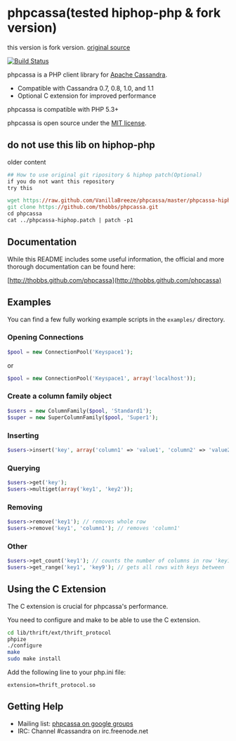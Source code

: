 phpcassa(tested hiphop-php & fork version)
========

this version is fork version. [original source](https://github.com/thobbs/phpcassa)

[![Build Status](https://secure.travis-ci.org/thobbs/phpcassa.png?branch=master)](http://travis-ci.org/thobbs/phpcassa)

phpcassa is a PHP client library for [Apache Cassandra](http://cassandra.apache.org).

* Compatible with Cassandra 0.7, 0.8, 1.0, and 1.1
* Optional C extension for improved performance

phpcassa is compatible with PHP 5.3+

phpcassa is open source under the [MIT license](http://www.opensource.org/licenses/mit-license.php).

## do not use this lib on hiphop-php
older content
```mk
## How to use original git ripository & hiphop patch(Optional)
if you do not want this repository
try this

wget https://raw.github.com/VanillaBreeze/phpcassa/master/phpcassa-hiphop.patch
git clone https://github.com/thobbs/phpcassa.git
cd phpcassa
cat ../phpcassa-hiphop.patch | patch -p1 

```


Documentation
-------------

While this README includes some useful information, the official and more
thorough documentation can be found here:

[http://thobbs.github.com/phpcassa](http://thobbs.github.com/phpcassa)


Examples
--------
You can find a few fully working example scripts in the `examples/` directory.

### Opening Connections

~~~php
$pool = new ConnectionPool('Keyspace1');
~~~

or

~~~php
$pool = new ConnectionPool('Keyspace1', array('localhost'));
~~~

### Create a column family object

~~~php
$users = new ColumnFamily($pool, 'Standard1');
$super = new SuperColumnFamily($pool, 'Super1');
~~~

### Inserting

~~~php
$users->insert('key', array('column1' => 'value1', 'column2' => 'value2'));
~~~

### Querying

~~~php
$users->get('key');
$users->multiget(array('key1', 'key2'));
~~~

### Removing

~~~php
$users->remove('key1'); // removes whole row
$users->remove('key1', 'column1'); // removes 'column1'
~~~

### Other

~~~php
$users->get_count('key1'); // counts the number of columns in row 'key1'
$users->get_range('key1', 'key9'); // gets all rows with keys between '1' and '9'
~~~

Using the C Extension
---------------------

The C extension is crucial for phpcassa's performance.

You need to configure and make to be able to use the C extension.

~~~bash
cd lib/thrift/ext/thrift_protocol
phpize
./configure
make
sudo make install
~~~

Add the following line to your php.ini file:

~~~
extension=thrift_protocol.so
~~~

Getting Help
------------

* Mailing list: [phpcassa on google groups](http://groups.google.com/group/phpcassa)
* IRC: Channel #cassandra on irc.freenode.net
